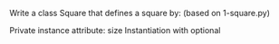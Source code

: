 Write a class Square that defines a square by: (based on 1-square.py)

Private instance attribute: size
Instantiation with optional 
